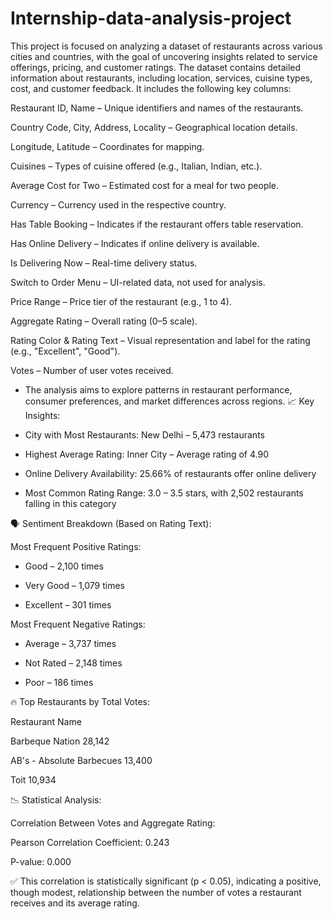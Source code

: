 # Internship-data-analysis-project
This project is focused on analyzing a dataset of restaurants across various cities and countries, with the goal of uncovering insights related to service offerings, pricing, and customer ratings.
The dataset contains detailed information about restaurants, including location, services, cuisine types, cost, and customer feedback. It includes the following key columns:

Restaurant ID, Name – Unique identifiers and names of the restaurants.

Country Code, City, Address, Locality – Geographical location details.

Longitude, Latitude – Coordinates for mapping.

Cuisines – Types of cuisine offered (e.g., Italian, Indian, etc.).

Average Cost for Two – Estimated cost for a meal for two people.

Currency – Currency used in the respective country.

Has Table Booking – Indicates if the restaurant offers table reservation.

Has Online Delivery – Indicates if online delivery is available.

Is Delivering Now – Real-time delivery status.

Switch to Order Menu – UI-related data, not used for analysis.

Price Range – Price tier of the restaurant (e.g., 1 to 4).

Aggregate Rating – Overall rating (0–5 scale).

Rating Color & Rating Text – Visual representation and label for the rating (e.g., "Excellent", "Good").

Votes – Number of user votes received.
- The analysis aims to explore patterns in restaurant performance, consumer preferences, and market differences across regions.
📈 Key Insights:
- City with Most Restaurants:
New Delhi – 5,473 restaurants

- Highest Average Rating:
Inner City – Average rating of 4.90

- Online Delivery Availability:
25.66% of restaurants offer online delivery

- Most Common Rating Range:
3.0 – 3.5 stars, with 2,502 restaurants falling in this category

🗣️ Sentiment Breakdown (Based on Rating Text):

Most Frequent Positive Ratings:

- Good – 2,100 times

- Very Good – 1,079 times

- Excellent – 301 times

Most Frequent Negative Ratings:

- Average – 3,737 times

- Not Rated – 2,148 times

- Poor – 186 times
  
🔥 Top Restaurants by Total Votes:

 Restaurant Name  
 
 Barbeque Nation           28,142
 
AB's - Absolute Barbecues  13,400

Toit                       10,934

📉 Statistical Analysis:

Correlation Between Votes and Aggregate Rating:

Pearson Correlation Coefficient: 0.243

P-value: 0.000

✅ This correlation is statistically significant (p < 0.05), indicating a positive, though modest, relationship between the number of votes a restaurant receives and its average rating.
